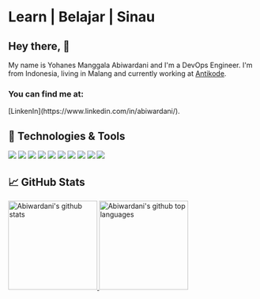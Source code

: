 # Learn | Belajar | Sinau

## Hey there, :wave:
My name is Yohanes Manggala Abiwardani and I'm a DevOps Engineer. I'm from Indonesia, living in Malang and currently working at [Antikode](https://antikode.com/). 

<h3 align="left">You can find me at:</h3>
[LinkenIn](https://www.linkedin.com/in/abiwardani/).

## 🔧 Technologies & Tools
![](https://img.shields.io/badge/OS-Linux-informational?style=flat&logo=linux&logoColor=white&color=00FFFF)
![](https://img.shields.io/badge/Code-JavaScript-informational?style=flat&logo=javascript&logoColor=white&color=00FFFF)
![](https://img.shields.io/badge/Code-Golang-informational?style=flat&logo=go&logoColor=white&color=00FFFF)
![](https://img.shields.io/badge/Shell-Bash-informational?style=flat&logo=gnu-bash&logoColor=white&color=00FFFF)
![](https://img.shields.io/badge/Tools-PostgreSQL-informational?style=flat&logo=postgresql&logoColor=white&color=00FFFF)
![](https://img.shields.io/badge/Tools-MySQL-informational?style=flat&logo=mysql&logoColor=white&color=00FFFF)
![](https://img.shields.io/badge/Tools-Docker-informational?style=flat&logo=docker&logoColor=white&color=00FFFF)
![](https://img.shields.io/badge/Tools-Kubernetes-informational?style=flat&logo=kubernetes&logoColor=white&color=00FFFF)
![](https://img.shields.io/badge/Cloud-Digital_Ocean-informational?style=flat&logo=digitalocean&logoColor=white&color=00FFFF)
![](https://img.shields.io/badge/Cloud-Amazon_Web_Service-informational?style=flat&logo=amazonaws&logoColor=white&color=00FFFF)

## &#x1f4c8; GitHub Stats

<a href="https://github.com/abiwardanii">
  <img height="180em" src="https://github-readme-stats.vercel.app/api?username=abiwardanii&show_icons=true&theme=merko&count_private=true" alt="Abiwardani's github stats" />
  <img height="180em" src="https://github-readme-stats.vercel.app/api/top-langs/?username=abiwardanii&theme=merko&layout=compact" alt="Abiwardani's github top languages" />
</a>
